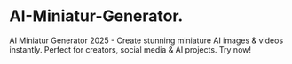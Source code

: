 # AI-Miniatur-Generator.
AI Miniatur Generator 2025 - Create stunning miniature AI images &amp; videos instantly. Perfect for creators, social media &amp; AI projects. Try now!
